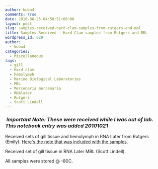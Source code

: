 ```yaml
---
author: kubu4
comments: true
date: 2010-06-25 04:58:51+00:00
layout: post
slug: samples-received-hard-clam-samples-from-rutgers-and-mbl
title: Samples Received - Hard Clam samples from Rutgers and MBL
wordpress_id: 629
author:
  - kubu4
categories:
  - Miscellaneous
tags:
  - gill
  - Hard clam
  - hemolymph
  - Marine Biological Laboratories
  - MBL
  - Mercenaria mercenaria
  - RNAlater
  - Rutgers
  - Scott Lindell
---
```


###  *Important Note: These were received while I was out of lab. This notebook entry was added 20101021*



Received sets of gill tissue and hemolymph in RNA Later from Rutgers (Emily). [Here's the note that was included with the samples](http://eagle.fish.washington.edu/Arabidopsis/20100624-01.jpg).

Received set of gill tissue in RNA Later MBL (Scott Lindell).

All samples were stored @ -80C.
